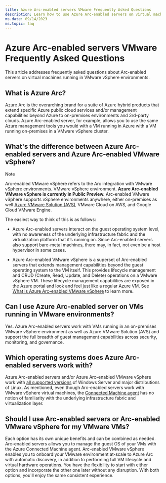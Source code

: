 ```yaml
---
title: Azure Arc-enabled servers VMware Frequently Asked Questions
description: Learn how to use Azure Arc-enabled servers on virtual machines running in VMware vSphere environments.
ms.date: 09/14/2023
ms.topic: faq
---
```


# Azure Arc-enabled servers VMware Frequently Asked Questions

This article addresses frequently asked questions about Arc-enabled servers on virtual machines running in VMware vSphere environments.

## What is Azure Arc?

Azure Arc is the overarching brand for a suite of Azure hybrid products that extend specific Azure public cloud services and/or management capabilities beyond Azure to on-premises environments and 3rd-party clouds. Azure Arc-enabled server, for example, allows you to use the same Azure management tools you would with a VM running in Azure with a VM running on-premises in a VMware vSphere cluster.

## What's the difference between Azure Arc-enabled servers and Azure Arc-enabled VMware vSphere?

> [!NOTE]
> Arc-enabled VMware vSphere refers to the Arc integration with VMware vSphere environments. VMware vSphere environment. **Azure Arc-enabled VMware vSphere is currently in Public Preview.**
> Arc-enabled VMware vSphere supports vSphere environments anywhere, either on-premises as well [Azure VMware Solution (AVS)](./../../azure-vmware/deploy-arc-for-azure-vmware-solution.md), VMware Cloud on AWS, and Google Cloud VMware Engine.

The easiest way to think of this is as follows:

- Azure Arc-enabled servers interact on the guest operating system level, with no awareness of the underlying infrastructure fabric and the virtualization platform that it’s running on. Since Arc-enabled servers also support bare-metal machines, there may, in fact, not even be a host hypervisor in some cases.

- Azure Arc-enabled VMware vSphere is a superset of Arc-enabled servers that extends management capabilities beyond the guest operating system to the VM itself. This provides lifecycle management and CRUD (Create, Read, Update, and Delete) operations on a VMware vSphere VM. These lifecycle management capabilities are exposed in the Azure portal and look and feel just like a regular Azure VM. See [What is Azure Arc-enabled VMware vSphere](../vmware-vsphere/overview.md) to learn more.

## Can I use Azure Arc-enabled server on VMs running in VMware environments?

Yes. Azure Arc-enabled servers work with VMs running in an on-premises VMware vSphere environment as well as Azure VMware Solution (AVS) and support the full breadth of guest management capabilities across security, monitoring, and governance.

## Which operating systems does Azure Arc-enabled servers work with?

Azure Arc-enabled servers and/or Azure Arc-enabled VMware vSphere work with [all supported versions](./prerequisites.md) of Windows Server and major distributions of Linux. As mentioned, even though Arc-enabled servers work with VMware vSphere virtual machines, the [Connected Machine agent](agent-overview.md) has no notion of familiarity with the underlying infrastructure fabric and virtualization layer.

## Should I use Arc-enabled servers or Arc-enabled VMware vSphere for my VMware VMs?

Each option has its own unique benefits and can be combined as needed. Arc-enabled servers allows you to manage the guest OS of your VMs with the Azure Connected Machine agent. Arc-enabled VMware vSphere enables you to onboard your VMware environment at-scale to Azure Arc with automatic discovery, in addition to performing full VM lifecycle and virtual hardware operations. You have the flexibility to start with either option and incorporate the other one later without any disruption. With both options, you'll enjoy the same consistent experience.
